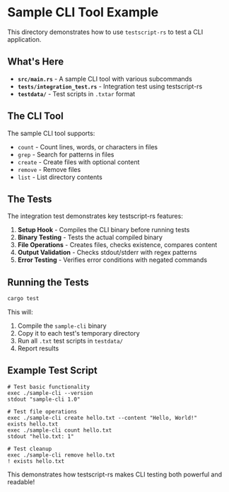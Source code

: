 # Sample CLI Tool Example

This directory demonstrates how to use `testscript-rs` to test a CLI application.

## What's Here

- **`src/main.rs`** - A sample CLI tool with various subcommands
- **`tests/integration_test.rs`** - Integration test using testscript-rs
- **`testdata/`** - Test scripts in `.txtar` format

## The CLI Tool

The sample CLI tool supports:
- `count` - Count lines, words, or characters in files
- `grep` - Search for patterns in files
- `create` - Create files with optional content
- `remove` - Remove files
- `list` - List directory contents

## The Tests

The integration test demonstrates key testscript-rs features:

1. **Setup Hook** - Compiles the CLI binary before running tests
2. **Binary Testing** - Tests the actual compiled binary
3. **File Operations** - Creates files, checks existence, compares content
4. **Output Validation** - Checks stdout/stderr with regex patterns
5. **Error Testing** - Verifies error conditions with negated commands

## Running the Tests

```bash
cargo test
```

This will:
1. Compile the `sample-cli` binary
2. Copy it to each test's temporary directory
3. Run all `.txt` test scripts in `testdata/`
4. Report results

## Example Test Script

```
# Test basic functionality
exec ./sample-cli --version
stdout "sample-cli 1.0"

# Test file operations
exec ./sample-cli create hello.txt --content "Hello, World!"
exists hello.txt
exec ./sample-cli count hello.txt
stdout "hello.txt: 1"

# Test cleanup
exec ./sample-cli remove hello.txt
! exists hello.txt
```

This demonstrates how testscript-rs makes CLI testing both powerful and readable!